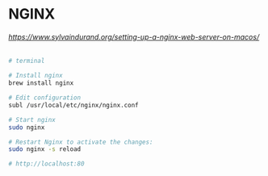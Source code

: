 # NGINX

###### https://www.sylvaindurand.org/setting-up-a-nginx-web-server-on-macos/

```bash
# terminal

# Install nginx
brew install nginx 

# Edit configuration
subl /usr/local/etc/nginx/nginx.conf

# Start nginx
sudo nginx

# Restart Nginx to activate the changes:
sudo nginx -s reload

# http://localhost:80
```
